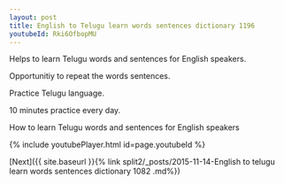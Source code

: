 ```yaml
---
layout: post
title: English to Telugu learn words sentences dictionary 1196 
youtubeId: Rki6OfbopMU
---
```

 
 
Helps to learn Telugu words and sentences for English speakers.

Opportunitiy to repeat the words sentences. 

Practice Telugu language. 
 
10 minutes practice every day. 
 
How to learn Telugu words and sentences for English speakers 
 
{% include youtubePlayer.html id=page.youtubeId %}
 
 
[Next]({{ site.baseurl }}{% link  split2/_posts/2015-11-14-English to telugu learn words sentences dictionary 1082 .md%})
 
